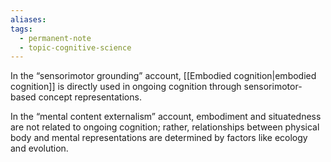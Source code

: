```yaml
---
aliases: 
tags:
  - permanent-note
  - topic-cognitive-science
---
```

In the “sensorimotor grounding” account, [[Embodied cognition|embodied cognition]] is directly used in ongoing cognition through sensorimotor-based concept representations.

In the “mental content externalism” account, embodiment and situatedness are not related to ongoing cognition; rather, relationships between physical body and mental representations are determined by factors like ecology and evolution.
